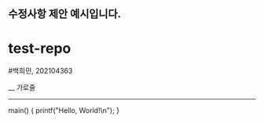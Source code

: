 ## 수정사항 제안 예시입니다.


# test-repo



#백희민, 202104363

__
가로줄
***

main() {
  printf("Hello, World!\n");
}

